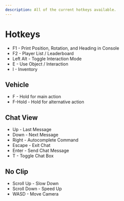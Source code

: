 ```yaml
---
description: All of the current hotkeys available.
---
```


# Hotkeys

* F1 - Print Position, Rotation, and Heading in Console
* F2 - Player List / Leaderboard
* Left Alt - Toggle Interaction Mode
* E - Use Object / Interaction
* I - Inventory

## Vehicle

* F - Hold for main action
* F-Hold - Hold for alternative action

## Chat View

* Up - Last Message
* Down - Next Message
* Right - Autocomplete Command
* Escape - Exit Chat
* Enter - Send Chat Message
* T - Toggle Chat Box

## No Clip

* Scroll Up - Slow Down
* Scroll Down - Speed Up
* WASD - Move Camera

